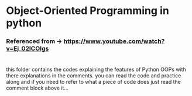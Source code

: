 # Object-Oriented Programming in python 
### Referenced from -> https://www.youtube.com/watch?v=Ej_02ICOIgs
#
this folder contains the codes explaining the features of Python OOPs with there explanations in the comments.
you can read the code and practice along and if you need to refer to what a piece of code does just read the comment block above it...
